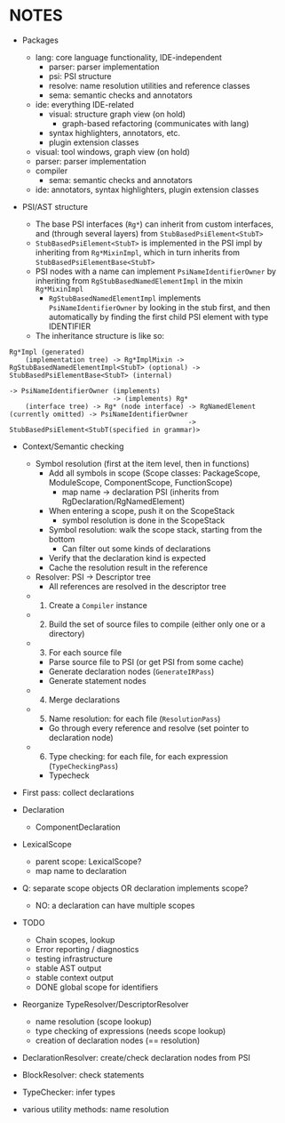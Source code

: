 # NOTES

* Packages
    * lang: core language functionality, IDE-independent
        * parser: parser implementation
        * psi: PSI structure
        * resolve: name resolution utilities and reference classes
        * sema: semantic checks and annotators
    * ide: everything IDE-related
        * visual: structure graph view (on hold)
            * graph-based refactoring (communicates with lang)
        * syntax highlighters, annotators, etc.
        * plugin extension classes
    * visual: tool windows, graph view (on hold)
    * parser: parser implementation
    * compiler
        * sema: semantic checks and annotators
    * ide: annotators, syntax highlighters, plugin extension classes

* PSI/AST structure
    * The base PSI interfaces (`Rg*`) can inherit from custom interfaces, and (through several layers) from `StubBasedPsiElement<StubT>`
    * `StubBasedPsiElement<StubT>` is implemented in the PSI impl by inheriting from `Rg*MixinImpl`, which in turn inherits from `StubBasedPsiElementBase<StubT>`
    * PSI nodes with a name can implement `PsiNameIdentifierOwner` by inheriting from `RgStubBasedNamedElementImpl` in the mixin `Rg*MixinImpl`
        * `RgStubBasedNamedElementImpl` implements `PsiNameIdentifierOwner` by looking in the stub first, and then automatically by finding the first child PSI element with type IDENTIFIER
    * The inheritance structure is like so:
```
Rg*Impl (generated)
    (implementation tree) -> Rg*ImplMixin -> RgStubBasedNamedElementImpl<StubT> (optional) -> StubBasedPsiElementBase<StubT> (internal)
                                                                                           -> PsiNameIdentifierOwner (implements)
                          -> (implements) Rg*
    (interface tree) -> Rg* (node interface) -> RgNamedElement (currently omitted) -> PsiNameIdentifierOwner
                                             -> StubBasedPsiElement<StubT(specified in grammar)>
```

* Context/Semantic checking
    * Symbol resolution (first at the item level, then in functions)
        * Add all symbols in scope (Scope classes: PackageScope, ModuleScope, ComponentScope, FunctionScope)
            * map name -> declaration PSI (inherits from RgDeclaration/RgNamedElement)
        * When entering a scope, push it on the ScopeStack
            * symbol resolution is done in the ScopeStack
        * Symbol resolution: walk the scope stack, starting from the bottom
            * Can filter out some kinds of declarations
        * Verify that the declaration kind is expected
        * Cache the resolution result in the reference
    * Resolver: PSI -> Descriptor tree
        * All references are resolved in the descriptor tree
    * 1. Create a `Compiler` instance
    * 2. Build the set of source files to compile (either only one or a directory)
    * 3. For each source file
        * Parse source file to PSI (or get PSI from some cache)
        * Generate declaration nodes (`GenerateIRPass`)
        * Generate statement nodes
    * 4. Merge declarations
    * 5. Name resolution: for each file (`ResolutionPass`)
        * Go through every reference and resolve (set pointer to declaration node)
    * 6. Type checking: for each file, for each expression (`TypeCheckingPass`)
        * Typecheck

* First pass: collect declarations

* Declaration
    * ComponentDeclaration
* LexicalScope
    * parent scope: LexicalScope?
    * map name to declaration
* Q: separate scope objects OR declaration implements scope?
    * NO: a declaration can have multiple scopes

* TODO
    * Chain scopes, lookup
    * Error reporting / diagnostics
    * testing infrastructure
    * stable AST output
    * stable context output
    * DONE global scope for identifiers

* Reorganize TypeResolver/DescriptorResolver
    * name resolution (scope lookup)
    * type checking of expressions (needs scope lookup)
    * creation of declaration nodes (== resolution)

* DeclarationResolver: create/check declaration nodes from PSI
* BlockResolver: check statements
* TypeChecker: infer types
* various utility methods: name resolution 
